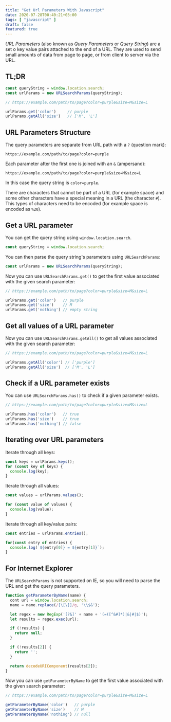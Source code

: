 ```yaml
---
title: "Get Url Parameters With Javascript"
date: 2020-07-28T00:40:21+03:00
tags: [ "javascript" ]
draft: false
featured: true
---
```


*URL Parameters* (also known as *Query Parameters* or *Query String*) are a set o key value pairs attached to the end of a URL. They are used to send small amounts of data from page to page, or from client to server via the URL.

<!--more-->

## TL;DR

```js
const queryString = window.location.search;
const urlParams = new URLSearchParams(queryString);

// https://example.com/path/to/page?color=purple&size=M&size=L

urlParams.get('color')     // purple
urlParams.getAll('size')   // ['M', 'L']
```

## URL Parameters Structure

The query parameters are separate from URL path with a `?` (question mark):

```
https://example.com/path/to/page?color=purple
```

Each parameter after the first one is joined with an `&` (ampersand):

```
https://example.com/path/to/page?color=purple&size=M&size=L
```

In this case the query string is `color=purple`.

There are characters that cannot be part of a URL (for example space) and some other characters have a special meaning in a URL (the character `#`). This types of characters need to be encoded (for example space is encoded as `%20`).

## Get a URL parameter

You can get the query string using `window.location.search`.

```js
const queryString = window.location.search;
```

You can then parse the query string's parameters using `URLSearchParams`:

```js
const urlParams = new URLSearchParams(queryString);
```

Now you can use `URLSearchParams.get()` to get the first value associated with the given search parameter:

```js
// https://example.com/path/to/page?color=purple&size=M&size=L

urlParams.get('color')   // purple
urlParams.get('size')    // M
urlParams.get('nothing') // empty string
```

## Get all values of a URL parameter

Now you can use `URLSearchParams.getAll()` to get all values associated with the given search parameter:

```js
// https://example.com/path/to/page?color=purple&size=M&size=L

urlParams.getAll('color') // ['purple']
urlParams.getAll('size')  // ['M', 'L']
```

## Check if a URL parameter exists

You can use `URLSearchParams.has()` to check if a given parameter exists.

```js
// https://example.com/path/to/page?color=purple&size=M&size=L

urlParams.has('color')   // true
urlParams.has('size')    // true
urlParams.has('nothing') // false
```

## Iterating over URL parameters

Iterate through all keys:

```js
const keys = urlParams.keys();
for (const key of keys) {
  console.log(key);
}
```

Iterate through all values:

```js
const values = urlParams.values();

for (const value of values) {
  console.log(value);
}
```

Iterate through all key/value pairs:

```js
const entries = urlParams.entries();

for(const entry of entries) {
  console.log(`${entry[0]} = ${entry[1]}`);
}
```

## For Internet Explorer

The `URLSearchParams` is not supported on IE, so you will need to parse the URL and get the query parameters.

```js
function getParameterByName(name) {
  cont url = window.location.search;
  name = name.replace(/[\[\]]/g, '\\$&');

  let regex = new RegExp('[?&]' + name + '(=([^&#]*)|&|#|$)');
  let results = regex.exec(url);

  if (!results) {
    return null;
  }

  if (!results[2]) {
    return '';
  }

  return decodeURIComponent(results[2]);
}
```

Now you can use `getParameterByName` to get the first value associated with the given search parameter:

```js
// https://example.com/path/to/page?color=purple&size=M&size=L

getParameterByName('color')   // purple
getParameterByName('size')    // M
getParameterByName('nothing') // null
```
